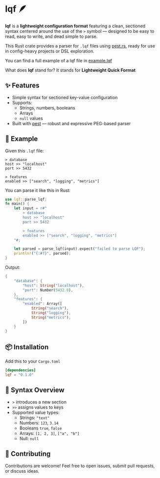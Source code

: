 # lqf 🪶

**lqf** is a **lightweight configuration format** featuring a clean, sectioned syntax centered around the use of the `>` symbol — designed to be easy to read, easy to write, and dead simple to parse.  

This Rust crate provides a parser for `.lqf` files using [pest.rs](https://pest.rs/), ready for use in config-heavy projects or DSL exploration.

You can find a full example of a lqf file in [example.lqf](example.lqf)

What does **lqf** stand for? It stands for **Lightweight Quick Format**

## ✨ Features

- Simple syntax for sectioned key-value configuration
- Supports:
  - Strings, numbers, booleans
  - Arrays
  - `null` values
- Built with [pest](https://pest.rs) — robust and expressive PEG-based parser

## 🧪 Example

Given this `.lqf` file:

```lqf
> database
host >> "localhost"
port >> 5432

> features
enabled >> ["search", "logging", "metrics"]
```

You can parse it like this in Rust:

```rust
use lqf::parse_lqf;
fn main() {
    let input = r#"
        > database
        host >> "localhost"
        port >> 5432

        > features
        enabled >> ["search", "logging", "metrics"]
    "#;

    let parsed = parse_lqf(input).expect("failed to parse LQF");
    println!("{:#?}", parsed);
}
```

Output:

```rust
{
    "database": {
        "host": String("localhost"),
        "port": Number(5432.0),
    },
    "features": {
        "enabled": Array([
            String("search"),
            String("logging"),
            String("metrics"),
        ])
    }
}
```

## 📦 Installation

Add this to your `Cargo.toml`

```toml
[dependencies]
lqf = "0.1.0"
```

## 📝 Syntax Overview

- `>` introduces a new section
- `>>` assigns values to keys
- Supported value types:
  - Strings: `"text"`
  - Numbers: `123`, `3.14`
  - Booleans `true`, `false`
  - Arrays: `[1, 2, 3]`, `["a", "b"]`
  - Null: `null`

## 🤝 Contributing

Contributions are welcome! Feel free to open issues, submit pull requests, or discuss ideas.
